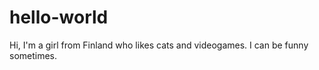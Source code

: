# hello-world

Hi, I'm a girl from Finland who likes cats and videogames. 
I can be funny sometimes.
